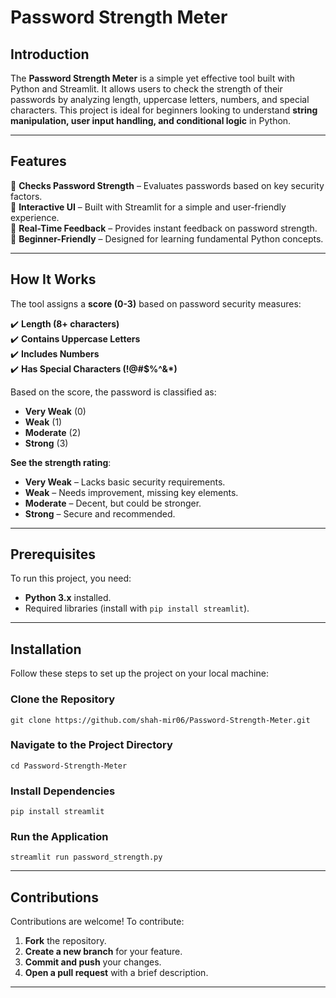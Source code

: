 # Password Strength Meter  

## Introduction  

The **Password Strength Meter** is a simple yet effective tool built with Python and Streamlit. It allows users to check the strength of their passwords by analyzing length, uppercase letters, numbers, and special characters. This project is ideal for beginners looking to understand **string manipulation, user input handling, and conditional logic** in Python.  

---

## Features  

🔹 **Checks Password Strength** – Evaluates passwords based on key security factors.  
🔹 **Interactive UI** – Built with Streamlit for a simple and user-friendly experience.  
🔹 **Real-Time Feedback** – Provides instant feedback on password strength.  
🔹 **Beginner-Friendly** – Designed for learning fundamental Python concepts.  

---

## How It Works  

The tool assigns a **score (0-3)** based on password security measures:  

✔️ **Length (8+ characters)**  
✔️ **Contains Uppercase Letters**  
✔️ **Includes Numbers**  
✔️ **Has Special Characters (!@#$%^&*)**  

Based on the score, the password is classified as:  

- **Very Weak** (0)  
- **Weak** (1)  
- **Moderate** (2)  
- **Strong** (3)

**See the strength rating**:  
   - **Very Weak** – Lacks basic security requirements.  
   - **Weak** – Needs improvement, missing key elements.  
   - **Moderate** – Decent, but could be stronger.  
   - **Strong** – Secure and recommended.
---

## Prerequisites  

To run this project, you need:  

- **Python 3.x** installed.  
- Required libraries (install with `pip install streamlit`).  

---

## Installation  

Follow these steps to set up the project on your local machine:  

### Clone the Repository  
```
git clone https://github.com/shah-mir06/Password-Strength-Meter.git
```

### Navigate to the Project Directory  
```
cd Password-Strength-Meter
```

### Install Dependencies  
```
pip install streamlit
```

### Run the Application  
```
streamlit run password_strength.py
```

---

## Contributions  

Contributions are welcome! To contribute:  

1. **Fork** the repository.  
2. **Create a new branch** for your feature.  
3. **Commit and push** your changes.  
4. **Open a pull request** with a brief description.  

---
